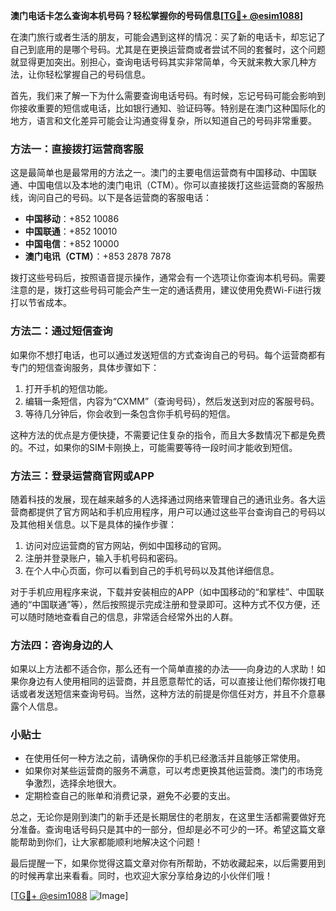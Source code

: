 **澳门电话卡怎么查询本机号码？轻松掌握你的号码信息[[TG💪+ @esim1088](https://t.me/s/esim1088)]**

在澳门旅行或者生活的朋友，可能会遇到这样的情况：买了新的电话卡，却忘记了自己到底用的是哪个号码。尤其是在更换运营商或者尝试不同的套餐时，这个问题就显得更加突出。别担心，查询电话号码其实非常简单，今天就来教大家几种方法，让你轻松掌握自己的号码信息。

首先，我们来了解一下为什么需要查询电话号码。有时候，忘记号码可能会影响到你接收重要的短信或电话，比如银行通知、验证码等。特别是在澳门这种国际化的地方，语言和文化差异可能会让沟通变得复杂，所以知道自己的号码非常重要。

### 方法一：直接拨打运营商客服

这是最简单也是最常用的方法之一。澳门的主要电信运营商有中国移动、中国联通、中国电信以及本地的澳门电讯（CTM）。你可以直接拨打这些运营商的客服热线，询问自己的号码。以下是各运营商的客服电话：

- **中国移动**：+852 10086
- **中国联通**：+852 10010
- **中国电信**：+852 10000
- **澳门电讯（CTM）**：+853 2878 7878

拨打这些号码后，按照语音提示操作，通常会有一个选项让你查询本机号码。需要注意的是，拨打这些号码可能会产生一定的通话费用，建议使用免费Wi-Fi进行拨打以节省成本。

### 方法二：通过短信查询

如果你不想打电话，也可以通过发送短信的方式查询自己的号码。每个运营商都有专门的短信查询服务，具体步骤如下：

1. 打开手机的短信功能。
2. 编辑一条短信，内容为“CXMM”（查询号码），然后发送到对应的客服号码。
3. 等待几分钟后，你会收到一条包含你手机号码的短信。

这种方法的优点是方便快捷，不需要记住复杂的指令，而且大多数情况下都是免费的。不过，如果你的SIM卡刚换上，可能需要等待一段时间才能收到短信。

### 方法三：登录运营商官网或APP

随着科技的发展，现在越来越多的人选择通过网络来管理自己的通讯业务。各大运营商都提供了官方网站和手机应用程序，用户可以通过这些平台查询自己的号码以及其他相关信息。以下是具体的操作步骤：

1. 访问对应运营商的官方网站，例如中国移动的官网。
2. 注册并登录账户，输入手机号码和密码。
3. 在个人中心页面，你可以看到自己的手机号码以及其他详细信息。

对于手机应用程序来说，下载并安装相应的APP（如中国移动的“和掌桂”、中国联通的“中国联通”等），然后按照提示完成注册和登录即可。这种方式不仅方便，还可以随时随地查看自己的信息，非常适合经常外出的人群。

### 方法四：咨询身边的人

如果以上方法都不适合你，那么还有一个简单直接的办法——向身边的人求助！如果你身边有人使用相同的运营商，并且愿意帮忙的话，可以直接让他们帮你拨打电话或者发送短信来查询号码。当然，这种方法的前提是你信任对方，并且不介意暴露个人信息。

### 小贴士

- 在使用任何一种方法之前，请确保你的手机已经激活并且能够正常使用。
- 如果你对某些运营商的服务不满意，可以考虑更换其他运营商。澳门的市场竞争激烈，选择余地很大。
- 定期检查自己的账单和消费记录，避免不必要的支出。

总之，无论你是刚到澳门的新手还是长期居住的老朋友，在这里生活都需要做好充分准备。查询电话号码只是其中的一部分，但却是必不可少的一环。希望这篇文章能帮助到你们，让大家都能顺利地解决这个问题！

最后提醒一下，如果你觉得这篇文章对你有所帮助，不妨收藏起来，以后需要用到的时候再拿出来看看。同时，也欢迎大家分享给身边的小伙伴们哦！

[[TG💪+ @esim1088](https://t.me/s/esim1088) ![Image](https://i.postimg.cc/4NQfJmqS/Snipaste-2025-05-13-00-14-12.png)]
